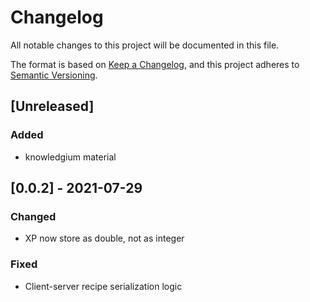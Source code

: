 # Changelog
All notable changes to this project will be documented in this file.

The format is based on [Keep a Changelog](https://keepachangelog.com/en/1.0.0/),
and this project adheres to [Semantic Versioning](https://semver.org/spec/v2.0.0.html).

## [Unreleased]

### Added

- knowledgium material

## [0.0.2] - 2021-07-29

### Changed

- XP now store as double, not as integer

### Fixed

- Client-server recipe serialization logic



